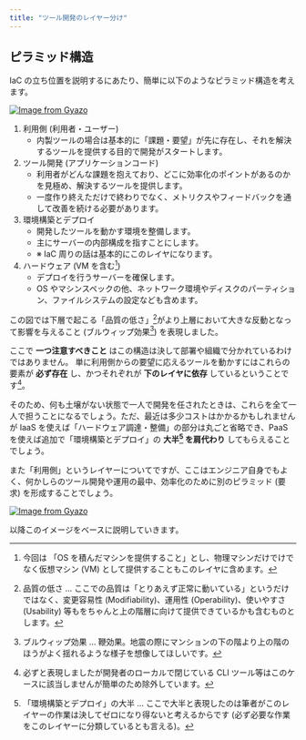 ```yaml
---
title: "ツール開発のレイヤー分け"
---
```


## ピラミッド構造

IaC の立ち位置を説明するにあたり、簡単に以下のようなピラミッド構造を考えます。

<!-- [![Image from Gyazo](https://i.gyazo.com/3d6d51a7a8444305bfe629440894ba49.png)](https://gyazo.com/3d6d51a7a8444305bfe629440894ba49) -->

[![Image from Gyazo](https://i.gyazo.com/eb0d470e9aa96257da943403067059cd.png)](https://gyazo.com/eb0d470e9aa96257da943403067059cd)

1. 利用側 (利用者・ユーザー)
   - 内製ツールの場合は基本的に「課題・要望」が先に存在し、それを解決するツールを提供する目的で開発がスタートします。
2. ツール開発 (アプリケーションコード)
   - 利用者がどんな課題を抱えており、どこに効率化のポイントがあるのかを見極め、解決するツールを提供します。
   - 一度作り終えただけで終わりでなく、メトリクスやフィードバックを通して改善を続ける必要があります。
3. 環境構築とデプロイ
   - 開発したツールを動かす環境を整備します。
   - 主にサーバーの内部構成を指すことにします。
   - ※ IaC 周りの話は基本的にこのレイヤになります。
4. ハードウェア (VM を含む[^VMも含む])
   - デプロイを行うサーバーを確保します。
   - OS やマシンスペックの他、ネットワーク環境やディスクのパーティション、ファイルシステムの設定なども含めます。

[^VMも含む]: 今回は 「OS を積んだマシンを提供すること」とし、物理マシンだけでけでなく仮想マシン (VM) として提供することもこのレイヤに含めます。

この図では下層で起こる「品質の低さ」[^品質の低さ]がより上層において大きな反動となって影響を与えること (ブルウィップ効果[^ブルウィップ]) を表現しました。

[^品質の低さ]: 品質の低さ ... ここでの品質は「とりあえず正常に動いている」というだけではなく、変更容易性 (Modifiability)、運用性 (Operability)、使いやすさ (Usability) 等もをちゃんと上の階層に向けて提供できているかも含むものとします。
[^ブルウィップ]: ブルウィップ効果 ... 鞭効果。地震の際にマンションの下の階より上の階のほうがよく揺れるような様子を想像してほしいです。

ここで **一つ注意すべきこと** はこの構造は決して部署や組織で分かれているわけではありません。 単に利用側からの要望に応えるツールを動かすにはこれらの要素が **必ず存在** し、かつそれぞれが **下のレイヤに依存** しているということです[^CLIツールは除く]。

[^CLIツールは除く]: 必ずと表現しましたが開発者のローカルで閉じている CLI ツール等はこのケースに該当しませんが簡単のため除外しています。

そのため、何も土壌がない状態で一人で開発を任されたときは、これらを全て一人で担うことになるでしょう。ただ、最近は多少コストはかかるかもしれませんが IaaS を使えば「ハードウェア調達・整備」の部分は丸ごと省略でき、PaaS を使えば追加で「環境構築とデプロイ」の **大半[^環境構築とデプロイの大半] を肩代わり** してもらえることでしょう。

[^環境構築とデプロイの大半]: 「環境構築とデプロイ」の大半 ... ここで大半と表現したのは筆者がこのレイヤーの作業は決してゼロになり得ないと考えるからです (必ず必要な作業をこのレイヤーに分類しているとも言える)。

また「利用側」というレイヤーについてですが、ここはエンジニア自身でもよく、何かしらのツール開発や運用の最中、効率化のために別のピラミッド (要求) を形成することでしょう。

[![Image from Gyazo](https://i.gyazo.com/c567bb2328a986f1a36d32f34cc27410.png)](https://gyazo.com/c567bb2328a986f1a36d32f34cc27410)

以降このイメージをベースに説明していきます。
